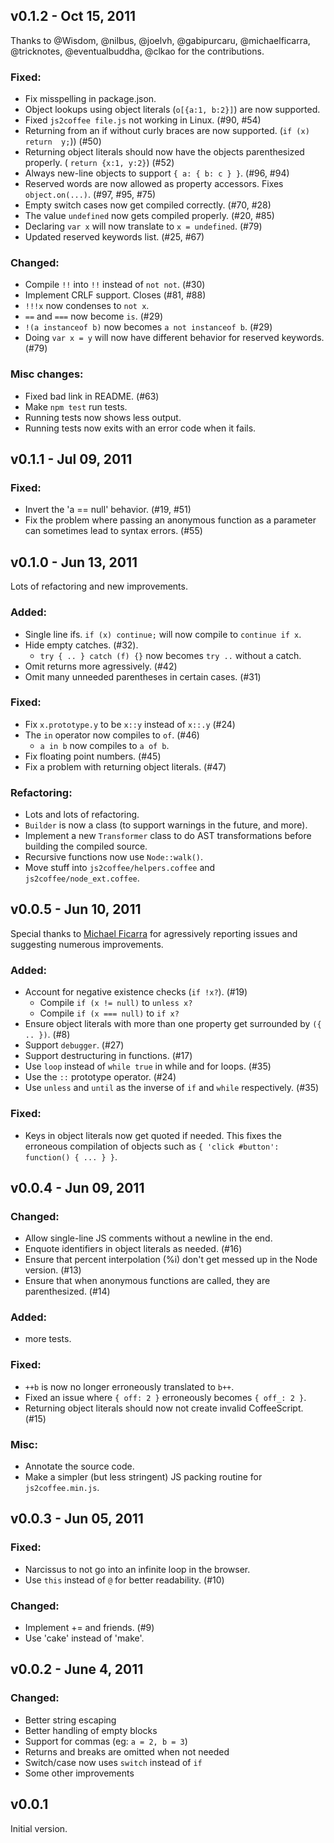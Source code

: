 v0.1.2 - Oct 15, 2011
---------------------

Thanks to @Wisdom, @nilbus, @joelvh, @gabipurcaru, @michaelficarra, @tricknotes,
@eventualbuddha, @clkao for the contributions.

### Fixed:
  * Fix misspelling in package.json.
  * Object lookups using object literals (`o[{a:1, b:2}]`) are now supported.
  * Fixed `js2coffee file.js` not working in Linux. (#90, #54)
  * Returning from an if without curly braces are now supported. (`if (x) return 
      y;`)) (#50)
  * Returning object literals should now have the objects parenthesized
    properly.  ( `return {x:1, y:2}`) (#52)
  * Always new-line objects to support `{ a: { b: c } }`. (#96, #94)
  * Reserved words are now allowed as property accessors. Fixes
    `object.on(...)`. (#97, #95, #75)
  * Empty switch cases now get compiled correctly. (#70, #28)
  * The value `undefined` now gets compiled properly. (#20, #85)
  * Declaring `var x` will now translate to `x = undefined`. (#79)
  * Updated reserved keywords list. (#25, #67)

### Changed:
  * Compile `!!` into `!!` instead of `not not`. (#30)
  * Implement CRLF support. Closes (#81, #88)
  * `!!!x` now condenses to `not x`.
  * `==` and `===` now become `is`. (#29)
  * `!(a instanceof b)` now becomes `a not instanceof b`. (#29)
  * Doing `var x = y` will now have different behavior for reserved keywords.
    (#79)

### Misc changes:
  * Fixed bad link in README. (#63)
  * Make `npm test` run tests.
  * Running tests now shows less output.
  * Running tests now exits with an error code when it fails.

v0.1.1 - Jul 09, 2011
---------------------

### Fixed:
  * Invert the 'a == null' behavior. (#19, #51)
  * Fix the problem where passing an anonymous function as a parameter can
    sometimes lead to syntax errors. (#55)

v0.1.0 - Jun 13, 2011
---------------------

Lots of refactoring and new improvements.

### Added:
  * Single line ifs. `if (x) continue;` will now compile to `continue if x`.
  * Hide empty catches. (#32).
    * `try { .. } catch (f) {}` now becomes `try ..` without a catch.
  * Omit returns more agressively. (#42)
  * Omit many unneeded parentheses in certain cases. (#31)

### Fixed:
  * Fix `x.prototype.y` to be `x::y` instead of `x::.y` (#24)
  * The `in` operator now compiles to `of`. (#46)
    * `a in b` now compiles to `a of b`.
  * Fix floating point numbers. (#45)
  * Fix a problem with returning object literals. (#47)

### Refactoring:
  * Lots and lots of refactoring.
  * `Builder` is now a class (to support warnings in the future, and more).
  * Implement a new `Transformer` class to do AST transformations before building the compiled source.
  * Recursive functions now use `Node::walk()`.
  * Move stuff into `js2coffee/helpers.coffee` and `js2coffee/node_ext.coffee`.

v0.0.5 - Jun 10, 2011
---------------------

Special thanks to [Michael Ficarra](http://github.com/michaelficarra) for agressively
reporting issues and suggesting numerous improvements.

### Added:
  * Account for negative existence checks (`if !x?`). (#19)
    * Compile `if (x != null)` to `unless x?`
    * Compile `if (x === null)` to `if x?`
  * Ensure object literals with more than one property get surrounded by `({ .. })`. (#8)
  * Support `debugger`. (#27)
  * Support destructuring in functions. (#17)
  * Use `loop` instead of `while true` in while and for loops. (#35)
  * Use the `::` prototype operator. (#24)
  * Use `unless` and `until` as the inverse of `if` and `while` respectively. (#35)

### Fixed:
  * Keys in object literals now get quoted if needed. This fixes the erroneous
    compilation of objects such as `{ 'click #button': function() { ... } }`.

v0.0.4 - Jun 09, 2011
---------------------

### Changed:
  * Allow single-line JS comments without a newline in the end.
  * Enquote identifiers in object literals as needed. (#16)
  * Ensure that percent interpolation (%i) don't get messed up in the Node version. (#13)
  * Ensure that when anonymous functions are called, they are parenthesized. (#14)

### Added:
  * more tests.

### Fixed:
  * `++b` is now no longer erroneously translated to `b++`.
  * Fixed an issue where `{ off: 2 }` erroneously becomes `{ off_: 2 }`.
  * Returning object literals should now not create invalid CoffeeScript. (#15)

### Misc:
  * Annotate the source code.
  * Make a simpler (but less stringent) JS packing routine for `js2coffee.min.js`.

v0.0.3 - Jun 05, 2011
---------------------

### Fixed:
  * Narcissus to not go into an infinite loop in the browser.
  * Use `this` instead of `@` for better readability. (#10)

### Changed:
  * Implement += and friends. (#9)
  * Use 'cake' instead of 'make'.

v0.0.2 - June 4, 2011
---------------------

### Changed:
  * Better string escaping
  * Better handling of empty blocks
  * Support for commas (eg: `a = 2, b = 3`)
  * Returns and breaks are omitted when not needed
  * Switch/case now uses `switch` instead of `if`
  * Some other improvements

v0.0.1
------

Initial version.
